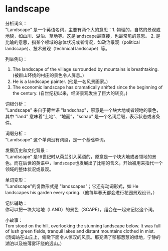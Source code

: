 # landscape

分析词义：  
"Landscape" 是一个英语名词，主要有两个大的意思：1. 物理的，自然的景观或地貌，如山川、湖泊、草地等。这是landscape最直接，也最常见的意思。 2. 是比喻的意思，指某个领域的总体状况或者情况，如政治景观（political landscape）、技术景观（technical landscape）等。

  

列举例句：

  

1.  The landscape of the village surrounded by mountains is breathtaking. (被群山环绕的村庄的景色令人屏息。)
2.  He is a landscape painter. (他是一名风景画家。)
3.  The economic landscape has dramatically shifted since the beginning of the century. (自世纪初以来，经济景观发生了巨大的转变。)

  

词根分析：  
"Landscape" 来自于荷兰语 "landschap"，原意是一个块大地或者领地的景色，其中 "land" 意味着“土地”、“地面”，"schap" 是一个名词后缀，表示状态或者条件。

  

词缀分析：  
"Landscape" 这个单词没有词缀，是一个基础单词。

  

发展历史和文化背景：  
"Landscape" 是16世纪时从荷兰引入英语的，原意是一个块大地或者领地的景色。而在后世的英语中，landscape也发展出了比喻的含义，开始被用来指代一个领域的整体状况或景观。

  

单词变形：  
"Landscape"的复数形式是 "landscapes"；它还有动词形式，如 He landscapes his garden every spring.（他每年春天都会进行花园景观设计。）

  

记忆辅助：  
你可以把一块大地地（LAND）的景色（SCAPE），组合在一起来记忆这个词。

  

小故事：  
Tom stood on the hill, overlooking the stunning landscape below. It was full of lush green fields, tranquil lakes and distant mountains clothed in mist.  
(汤姆站在山丘上，俯瞰下面令人惊叹的风景。那充满了郁郁葱葱的绿地，宁静的湖泊以及被薄雾环绕的远山。)
